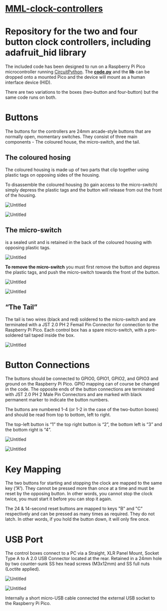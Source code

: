 # **[MML-clock-controllers](https://github.com/chrisatcdm/MML-clock-controllers)**

# Repository for the two and four button clock controllers, including adafruit_hid library

The included code has been designed to run on a Raspberry Pi Pico microcontroller running [CircuitPython](https://circuitpython.org/). The **[code.py](http://code.py/)** and the **lib** can be dropped onto a mounted Pico and the device will mount as a human interface device (HID).

There are two variations to the boxes (two-button and four-button) but the same code runs on both.

# Buttons

The buttons for the controllers are 24mm arcade-style buttons that are normally open, momentary switches. They consist of three main components - The coloured house, the micro-switch, and the tail.

## **The coloured hosing**

The coloured housing is made up of two parts that clip together using plastic tags on opposing sides of the housing.

To disassemble the coloured housing (to gain access to the micro-switch) simply depress the plastic tags and the button will release from out the front of the housing.

![Untitled](https://s3-us-west-2.amazonaws.com/secure.notion-static.com/4d05922d-eb1a-4075-b24b-b37e4702d692/Untitled.png)

![Untitled](https://s3-us-west-2.amazonaws.com/secure.notion-static.com/955be2cd-905d-4b96-847b-61872068406d/Untitled.png)

## **The micro-switch**

is a sealed unit and is retained in the back of the coloured housing with opposing plastic tags.

![Untitled](https://s3-us-west-2.amazonaws.com/secure.notion-static.com/e4d88e1a-d5b5-44d7-ae70-11f66f97911f/Untitled.png)

**To remove the micro-switch** you must first remove the button and depress the plastic tags, and push the micro-switch towards the front of the button.

![Untitled](https://s3-us-west-2.amazonaws.com/secure.notion-static.com/fc601fe1-af69-49c2-85da-57520bb1d1ba/Untitled.png)

![Untitled](https://s3-us-west-2.amazonaws.com/secure.notion-static.com/69b4654a-8419-4db5-bd73-8acf5a1b15ae/Untitled.png)

## “The Tail”

The tail is two wires (black and red) soldered to the micro-switch and are terminated with a JST 2.0 PH 2 Femail Pin Connector for connection to the Raspberry Pi Pico. Each control box has a spare micro-switch, with a pre-soldered tail taped inside the box.

![Untitled](https://s3-us-west-2.amazonaws.com/secure.notion-static.com/cd9ce176-2a26-4837-a8a8-506801e045cd/Untitled.png)

# Button Connections

The buttons should be connected to GPIO0, GPIO1, GPIO2, and GPIO3 and ground on the Raspberry Pi Pico. GPIO mapping can of course be changed in the code. The opposite ends of the button connections are terminated with JST 2.0 PH 2 Male Pin Connectors and are marked with black permanent marker to indicate the button numbers.

The buttons are numbered 1-4 (or 1-2 in the case of the two-button boxes) and should be read from top to bottom, left to right.

The top-left button is “1” the top right button is “2”, the bottom left is “3” and the bottom right is “4”.

![Untitled](https://s3-us-west-2.amazonaws.com/secure.notion-static.com/63e185f1-774a-4163-ad5f-4210a5d66d9a/Untitled.png)

![Untitled](https://s3-us-west-2.amazonaws.com/secure.notion-static.com/fa404d6a-21cb-4385-bb69-49ed547bdfff/Untitled.png)

# Key Mapping

The two buttons for starting and stopping the clock are mapped to the same key (”A”). They cannot be pressed more than once at a time and must be reset by the opposing button. In other words, you cannot stop the clock twice, you must start it before you can stop it again.

The 24 & 14-second reset buttons are mapped to keys "B" and "C" respectively and can be pressed as many times as required. They do not latch. In other words, if you hold the button down, it will only fire once.

# USB Port

The control boxes connect to a PC via a Straight, XLR Panel Mount, Socket Type A to A 2.0 USB Connector located at the rear. Retained in a 24mm hole by two counter-sunk SS hex head screws (M3x12mm) and SS full nuts (Loctite applied).

![Untitled](https://s3-us-west-2.amazonaws.com/secure.notion-static.com/d8d21e8d-e991-49a7-9a36-1d1796697769/Untitled.png)

![Untitled](https://s3-us-west-2.amazonaws.com/secure.notion-static.com/f5696ce0-1d9b-4c3a-98dc-319ff3a3ebbe/Untitled.png)

Internally a short micro-USB cable connected the external USB socket to the Raspberry Pi Pico.
